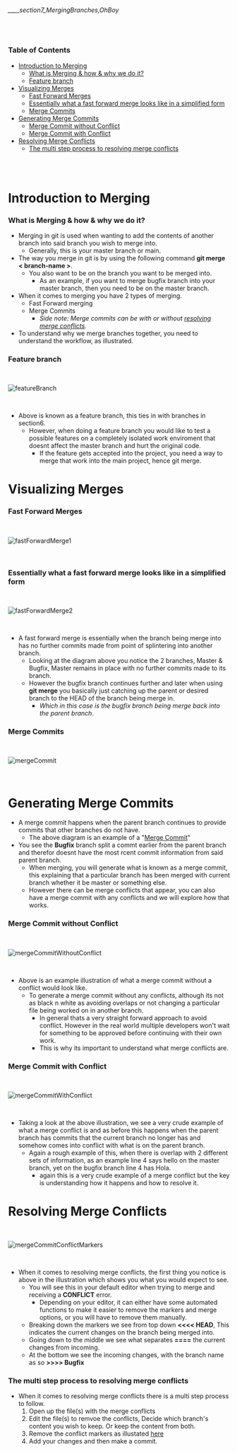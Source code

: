###### ____section7_MergingBranches,OhBoy

<br>

<!-- Table of Contents -->

### Table of Contents
- [Introduction to Merging](#introduction-to-merging)
    - [What is Merging & how & why we do it?](#what-is-merging--how--why-we-do-it)
    - [Feature branch](#feature-branch)
- [Visualizing Merges](#visualizing-merges)
    - [Fast Forward Merges](#fast-forward-merges)
    - [Essentially what a fast forward merge looks like in a simplified form](#essentially-what-a-fast-forward-merge-looks-like-in-a-simplified-form)
    - [Merge Commits](#merge-commits)
- [Generating Merge Commits](#generating-merge-commits)
    - [Merge Commit without Conflict](#merge-commit-without-conflict)
    - [Merge Commit with Conflict](#merge-commit-with-conflict)
- [Resolving Merge Conflicts](#resolving-merge-conflicts)
    - [The multi step process to resolving merge conflicts](#the-multi-step-process-to-resolving-merge-conflicts)

<br>
<br>

# **Introduction to Merging**
### **What is Merging & how & why we do it?**
* Merging in git is used when wanting to add the contents of another branch into said branch you wish to merge into.
    * Generally, this is your master branch or main.
* The way you merge in git is by using the following command **git merge < branch-name >**.
    * You also want to be on the branch you want to be merged into. 
        * As an example, if you want to merge bugfix branch into your master branch, then you need to be on the master branch. 
* When it comes to merging you have 2 types of merging.
    * Fast Forward merging
    * Merge Commits
        * _Side note: Merge commits can be with or without [resolving merge conflicts](#resolving-merge-conflicts 'See what a merge conflict is')._
* To understand why we merge branches together, you need to understand the workflow, as illustrated.

### **Feature branch**
<br>

![featureBranch](./src/featureBranch.png 'An illustration of what a feature branch is & why we merge branches')

<br>

* Above is known as a feature branch, this ties in with branches in section6. 
    * However, when doing a feature branch you would like to test a possible features on a completely isolated work enviroment that doesnt affect the master branch and hurt the original code. 
        * If the feature gets accepted into the project, you need a way to merge that work into the main project, hence git merge. 


# **Visualizing Merges**
### **Fast Forward Merges**

<br>

![fastForwardMerge1](./src/fastForwardMerge1.png 'An illustration of a fast forward merge')

<br>

### **Essentially what a fast forward merge looks like in a simplified form**

<br>

![fastForwardMerge2](./src/fastForwardMerge2.png 'A simplified illustration of a fast forward merge')

<br>

* A fast forward merge is essentially when the branch being merge into has no further commits made from point of splintering into another branch. 
    * Looking at the diagram above you notice the 2 branches, Master & Bugfix, Master remains in place with no further commits made to its branch.
    * However the bugfix branch continues further and later when using **git merge** you basically just catching up the parent or desired branch to the HEAD of the branch being merge in. 
        * _Which in this case is the bugfix branch being merge back into the parent branch_. 

### **Merge Commits**

<br>

![mergeCommit](./src/mergeCommit.png 'An example of merge commit')

<br>

# **Generating Merge Commits**
* A merge commit happens when the parent branch continues to provide commits that other branches do not have.
    * The above diagram is an example of a "[Merge Commit](#merge-commits 'An example of a merge commit')"
* You see the **Bugfix** branch split a commt earlier from the parent branch and therefor doesnt have the most rcent commit information from said parent branch.
    * When merging, you will generate what is known as a merge commit, this explaining that a particular branch has been merged with current branch whether it be master or something else.
    * However there can be merge conflicts that appear, you can also have a merge commit with any conflicts and we will explore how that works.

### **Merge Commit without Conflict**

<br>

![mergeCommitWithoutConflict](./src/mergeCommitWithoutConflict.png 'Illustrating a merge commit without a conflict')

<br>

* Above is an example illustration of what a merge commit without a conflict would look like.
    * To generate a merge commit without any conflicts, although its not as black n white as avoiding overlaps or not changing a particular file being worked on in another branch. 
        * In general thats a very straight forward approach to avoid conflict. However in the real world multiple developers won't wait for something to be approved before continuing with their own work.
        * This is why its important to understand what merge conflicts are.

### **Merge Commit with Conflict**

<br>

![mergeCommitWithConflict](./src/mergeCommitWithConflict.png 'Illustrating a merge commit that results in a conflict')

<br>

* Taking a look at the above illustration, we see a very crude example of what a merge conflict is and as before this happens when the parent branch has commits that the current branch no longer has and somehow comes into conflict with what is on the parent branch.
    * Again a rough example of this, when there is overlap with 2 different sets of information, as an example line 4 says hello on the master branch, yet on the bugfix branch line 4 has Hola.
        * again this is a very crude example of a merge conflict but the key is understanding how it happens and how to resolve it.

# **Resolving Merge Conflicts**

<br>

![mergeCommitConflictMarkers](./src/mergeCommitConflictMarkers.png 'An example ofmerge conflict markers')

<br>

* When it comes to resolving merge conflicts, the first thing you notice is above in the illustration which shows you what you would expect to see.
    * You will see this in your default editor when trying to merge and receiving a **CONFLICT** error. 
        * Depending on your editor, it can either have some automated functions to make it easier to remove the markers and merge options, or you will have to remove them manually.
    * Breaking down the markers we see from top down **<<<< HEAD**, This indicates the current changes on the branch being merged into. 
    * Going down to the middle we see what separates **====** the current changes from incoming.
    * At the bottom we see the incoming changes, with the branch name as so **>>>> Bugfix**

### The multi step process to resolving merge conflicts
* When it comes to resolving merge conflicts there is a multi step process to follow.
    1. Open up the file(s) with the merge conflicts
    2. Edit the file(s) to remvoe the conflicts, Decide which branch's content you wish to keep. Or keep the content from both.
    3. Remove the conflict markers as illustated [here](#resolving-merge-conflicts "An illustration of conflict markers")
    4. Add your changes and then make a commit.
